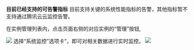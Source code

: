 **目前已经支持的可告警指标**
目前支持关键的系统性能指标的告警，其他指标暂不支持通过腾讯云云监控告警。

在实例管理列表内，点击页面右侧的对应实例的“管理”按钮,

![](https://mccdn.qcloud.com/static/img/aa3c3ac8e0869b2d3188c204e967398f/image.png)
选择“系统监控”选项卡”，即可对相关数据进行实时监控。
![](https://mccdn.qcloud.com/static/img/7a67efab3db8f2594ad216397ee6f40c/image.png)